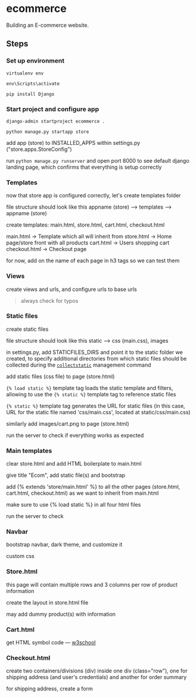 # ecommerce
Building an E-commerce website.

## Steps

### Set up environment

`virtualenv env`

`env\Scripts\activate`

`pip install Django`

### Start project and configure app

`django-admin startproject ecommerce .`

`python manage.py startapp store`

add app (store) to INSTALLED_APPS within settings.py ("store.apps.StoreConfig")

run `python manage.py runserver` and open port 8000 to see default django landing page, which confirms that everything is setup correctly

### Templates

now that store app is configured correctly, let's create templates folder

file structure should look like this appname (store) --> templates --> appname (store)

create templates: main.html, store.html, cart.html, checkout.html

main.html → Template which all will inherit from
store.html → Home page/store front with all products
cart.html → Users shopping cart
checkout.html → Checkout page

for now, add on the name of each page in h3 tags so we can test them

### Views

create views and urls, and configure urls to base urls

> always check for typos

### Static files

create static files

file structure should look like this static --> css (main.css), images

in settings.py, add STATICFILES_DIRS and point it to the static folder we created, to specify additional directories from which static files should be collected during the [`collectstatic`](https://docs.djangoproject.com/en/5.0/ref/contrib/staticfiles/#collectstatic) management command

add static files (css file) to page (store.html)

`{% load static %}` template tag loads the static template and filters, allowing to use the `{% static %}` template tag to reference static files

`{% static %}` template tag generates the URL for static files (in this case, URL for the static file named 'css/main.css', located at static/css/main.css)

similarly add images/cart.png to page (store.html)

run the server to check if everything works as expected

### Main templates

clear store.html and add HTML boilerplate to main.html

give title "Ecom", add static file(s) and bootstrap

add {% extends 'store/main.html' %} to all the other pages (store.html, cart.html, checkout.html) as we want to inherit from main.html

make sure to use {% load static %} in all four html files

run the server to check

### Navbar

bootstrap navbar, dark theme, and customize it

custom css

### Store.html

this page will contain multiple rows and 3 columns per row of product information

create the layout in store.html file

may add dummy product(s) with information

### Cart.html

get HTML symbol code — [w3school](https://www.w3schools.com/charsets/ref_utf_arrows.asp)

### Checkout.html

create two containers/divisions (div) inside one div (class="row"), one for shipping address (and user's credentials) and another for order summary

for shipping address, create a form
